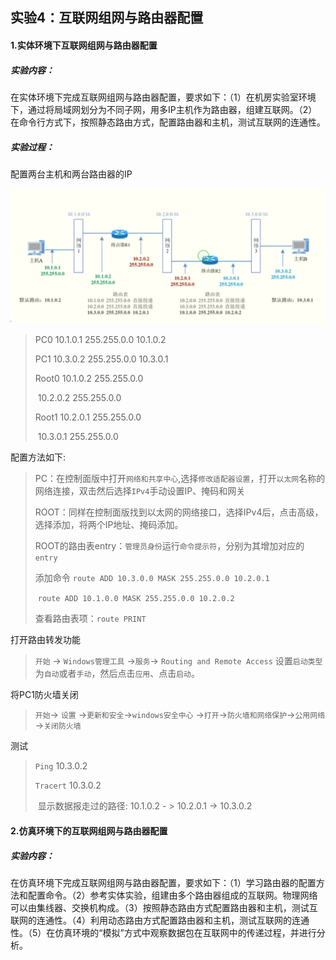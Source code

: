 ## 实验4：互联网组网与路由器配置

#### 1.实体环境下互联网组网与路由器配置

##### 实验内容：

在实体环境下完成互联网组网与路由器配置，要求如下：（1）在机房实验室环境下，通过将局域网划分为不同子网，用多IP主机作为路由器，组建互联网。（2）在命令行方式下，按照静态路由方式，配置路由器和主机，测试互联网的连通性。

##### 实验过程：

配置两台主机和两台路由器的IP

![image-20231128000135235](ip.png)

> PC0     10.1.0.1  255.255.0.0  10.1.0.2
>
> PC1     10.3.0.2  255.255.0.0  10.3.0.1
>
> Root0  10.1.0.2  255.255.0.0  
>
> ​			10.2.0.2  255.255.0.0
>
> Root1  10.2.0.1  255.255.0.0
>
> ​			10.3.0.1  255.255.0.0

配置方法如下:

> PC：在控制面版中打开`网络和共享中心`,选择`修改适配器设置`，打开`以太网`名称的网络连接，双击然后选择`IPv4`手动设置IP、掩码和网关
>
> ROOT：同样在控制面版找到以太网的网络接口，选择IPv4后，点击高级，选择添加，将两个IP地址、掩码添加。
>
> ROOT的路由表entry：`管理员身份`运行`命令提示符`，分别为其增加对应的`entry`
>
> 添加命令 `route ADD 10.3.0.0 MASK 255.255.0.0 10.2.0.1`
>
> ​				`route ADD 10.1.0.0 MASK 255.255.0.0 10.2.0.2`  
>
> 查看路由表项：`route PRINT`

打开路由转发功能

> `开始` -> `Windows管理工具` ->`服务`-> `Routing and Remote Access` 设置`启动类型`为`自动`或者`手动`，然后点击`应用`、点击`启动`。

将PC1防火墙关闭 

> `开始`-> `设置` ->`更新和安全`->`windows安全中心` ->`打开`->`防火墙和网络保护`->`公用网络` ->`关闭防火墙`

测试

> `Ping` 10.3.0.2
>
> `Tracert` 10.3.0.2
>
> ​	显示数据报走过的路径: 10.1.0.2  - > 10.2.0.1 -> 10.3.0.2
>
> 

#### 2.仿真环境下的互联网组网与路由器配置

##### 实验内容：

在仿真环境下完成互联网组网与路由器配置，要求如下：（1）学习路由器的配置方法和配置命令。（2）参考实体实验，组建由多个路由器组成的互联网。物理网络可以由集线器、交换机构成。（3）按照静态路由方式配置路由器和主机，测试互联网的连通性。（4）利用动态路由方式配置路由器和主机，测试互联网的连通性。（5）在仿真环境的“模拟”方式中观察数据包在互联网中的传递过程，并进行分析。
